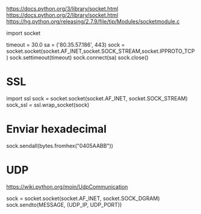 https://docs.python.org/3/library/socket.html
https://docs.python.org/2/library/socket.html
https://hg.python.org/releasing/2.7.9/file/tip/Modules/socketmodule.c


import socket

timeout = 30.0
sa = ('80.35.57.186', 443)
sock = socket.socket(socket.AF_INET,socket.SOCK_STREAM,socket.IPPROTO_TCP)
sock.settimeout(timeout)
sock.connect(sa)
sock.close()


# SSL
import ssl
sock = socket.socket(socket.AF_INET, socket.SOCK_STREAM)
sock_ssl = ssl.wrap_socket(sock)


# Enviar hexadecimal
sock.sendall(bytes.fromhex("0405AABB"))



# UDP
https://wiki.python.org/moin/UdpCommunication

sock = socket.socket(socket.AF_INET, socket.SOCK_DGRAM)
sock.sendto(MESSAGE, (UDP_IP, UDP_PORT))

